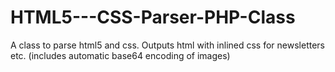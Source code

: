 HTML5---CSS-Parser-PHP-Class
============================

A class to parse html5 and css. Outputs html with inlined css for newsletters etc. (includes automatic base64 encoding of images)